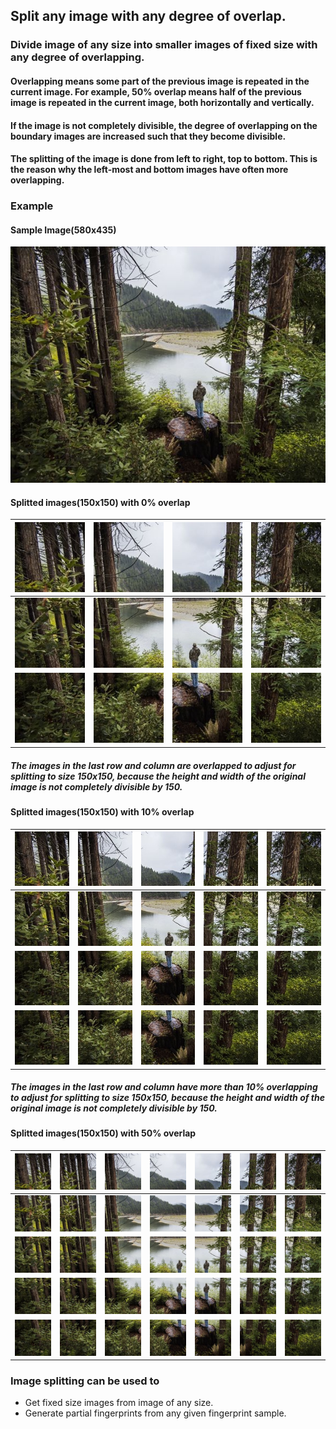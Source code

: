 ## Split any image with any degree of overlap.
### Divide image of any size into smaller images of fixed size with any degree of overlapping.

#### Overlapping means some part of the previous image is repeated in the current image. For example, 50% overlap means half of the previous image is repeated in the current image, both horizontally and vertically.

#### If the image is not completely divisible, the degree of overlapping on the boundary images are increased such that they become divisible.

#### The splitting of the image is done from left to right, top to bottom. This is the reason why the left-most and bottom images have often more overlapping.

### Example 
#### Sample Image(580x435)
![Sample Image](images/sample.jpg)
#### Splitted images(150x150) with 0% overlap


| ![Splitted Image](images/0/splitted_0.jpeg)  |  ![Splitted Image](images/0/splitted_1.jpeg) |  ![Splitted Image](images/0/splitted_2.jpeg) | ![Splitted Image](images/0/splitted_3.jpeg)  | 
|:-:|:-:|:-:|:-:|
|![Splitted Image](images/0/splitted_4.jpeg)  |  ![Splitted Image](images/0/splitted_5.jpeg) |  ![Splitted Image](images/0/splitted_6.jpeg) | ![Splitted Image](images/0/splitted_7.jpeg) |
|![Splitted Image](images/0/splitted_8.jpeg)  |  ![Splitted Image](images/0/splitted_9.jpeg) |  ![Splitted Image](images/0/splitted_10.jpeg) |![Splitted Image](images/0/splitted_11.jpeg) |

##### The images in the last row and column are overlapped to adjust for splitting to size 150x150, because the height and width of the original image is not completely divisible by 150.

#### Splitted images(150x150) with 10% overlap


| ![Splitted Image](images/10/splitted_0.jpeg)  |  ![Splitted Image](images/10/splitted_1.jpeg) |  ![Splitted Image](images/10/splitted_2.jpeg) | ![Splitted Image](images/10/splitted_3.jpeg) |![Splitted Image](images/10/splitted_4.jpeg)  |
|:-:|:-:|:-:|:-:|:-:|
| ![Splitted Image](images/10/splitted_5.jpeg) |  ![Splitted Image](images/10/splitted_6.jpeg) | ![Splitted Image](images/10/splitted_7.jpeg) |![Splitted Image](images/10/splitted_8.jpeg)|![Splitted Image](images/10/splitted_9.jpeg) |
|![Splitted Image](images/10/splitted_10.jpeg) |![Splitted Image](images/10/splitted_11.jpeg) |![Splitted Image](images/10/splitted_12.jpeg) |![Splitted Image](images/10/splitted_13.jpeg) |![Splitted Image](images/10/splitted_14.jpeg)|
|![Splitted Image](images/10/splitted_15.jpeg) |![Splitted Image](images/10/splitted_16.jpeg) |![Splitted Image](images/10/splitted_17.jpeg) |![Splitted Image](images/10/splitted_18.jpeg) |![Splitted Image](images/10/splitted_19.jpeg)|

##### The images in the last row and column have more than 10% overlapping to adjust for splitting to size 150x150, because the height and width of the original image is not completely divisible by 150.

#### Splitted images(150x150) with 50% overlap


| ![Splitted Image](images/50/splitted_0.jpeg)  |  ![Splitted Image](images/50/splitted_1.jpeg) |  ![Splitted Image](images/50/splitted_2.jpeg) | ![Splitted Image](images/50/splitted_3.jpeg)  | ![Splitted Image](images/50/splitted_4.jpeg)  |  ![Splitted Image](images/50/splitted_5.jpeg) |  ![Splitted Image](images/50/splitted_6.jpeg) |
|:-:|:-:|:-:|:-:|:-:|:-:|:-:|
| ![Splitted Image](images/50/splitted_7.jpeg)  |  ![Splitted Image](images/50/splitted_8.jpeg) |  ![Splitted Image](images/50/splitted_9.jpeg) | ![Splitted Image](images/50/splitted_10.jpeg)  | ![Splitted Image](images/50/splitted_11.jpeg)  |  ![Splitted Image](images/50/splitted_12.jpeg) |  ![Splitted Image](images/50/splitted_13.jpeg) |
| ![Splitted Image](images/50/splitted_14.jpeg)  |  ![Splitted Image](images/50/splitted_15.jpeg) |  ![Splitted Image](images/50/splitted_16.jpeg) | ![Splitted Image](images/50/splitted_17.jpeg)  | ![Splitted Image](images/50/splitted_18.jpeg)  |  ![Splitted Image](images/50/splitted_19.jpeg) |  ![Splitted Image](images/50/splitted_20.jpeg) |
| ![Splitted Image](images/50/splitted_21.jpeg)  |  ![Splitted Image](images/50/splitted_22.jpeg) |  ![Splitted Image](images/50/splitted_23.jpeg) | ![Splitted Image](images/50/splitted_24.jpeg)  | ![Splitted Image](images/50/splitted_25.jpeg)  |  ![Splitted Image](images/50/splitted_26.jpeg) |  ![Splitted Image](images/50/splitted_27.jpeg) |
| ![Splitted Image](images/50/splitted_28.jpeg)  |  ![Splitted Image](images/50/splitted_29.jpeg) |  ![Splitted Image](images/50/splitted_30.jpeg) | ![Splitted Image](images/50/splitted_31.jpeg)  | ![Splitted Image](images/50/splitted_32.jpeg)  |  ![Splitted Image](images/50/splitted_33.jpeg) |  ![Splitted Image](images/50/splitted_34.jpeg) |


### Image splitting can be used to
 - Get fixed size images from image of any size.
 - Generate partial fingerprints from any given fingerprint sample.
